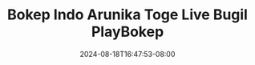 --- 
title: "Bokep Indo Arunika Toge Live Bugil  PlayBokep"
description: "nonton  video bokep Bokep Indo Arunika Toge Live Bugil  PlayBokep     new"
date: 2024-08-18T16:47:53-08:00
file_code: "t0i4hj7h15j3"
draft: false
cover: "bst6s23yghrhckld.jpg"
tags: ["Bokep", "Indo", "Arunika", "Toge", "Live", "Bugil", "PlayBokep", "bokep-indo", "bokep-viral", "bokep-ig"]
length: 1370
fld_id: "1484066"
foldername: "Arunika"
categories: ["Arunika"]
views: 0
---